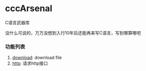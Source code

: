 # cccArsenal
C语言武器库

没什么可说的，万万没想到入行10年后还能再来写C语言，写到哪算哪吧

### 功能列表
1. [download](download/download.c): download file
2. [http](http/request.c): 请求http接口
